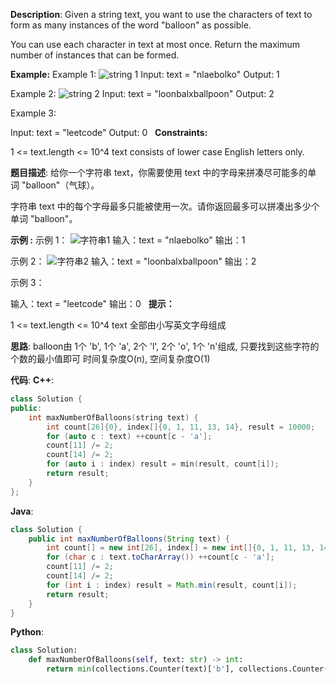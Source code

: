 __Description__:
Given a string text, you want to use the characters of text to form as many instances of the word "balloon" as possible.

You can use each character in text at most once. Return the maximum number of instances that can be formed.

__Example:__
Example 1:
![string 1](https://assets.leetcode.com/uploads/2019/09/05/1536_ex1_upd.JPG)
Input: text = "nlaebolko"
Output: 1

Example 2:
![string 2](https://assets.leetcode.com/uploads/2019/09/05/1536_ex2_upd.JPG)
Input: text = "loonbalxballpoon"
Output: 2

Example 3:

Input: text = "leetcode"
Output: 0
 
__Constraints:__

1 <= text.length <= 10^4
text consists of lower case English letters only.

__题目描述__:
给你一个字符串 text，你需要使用 text 中的字母来拼凑尽可能多的单词 "balloon"（气球）。

字符串 text 中的每个字母最多只能被使用一次。请你返回最多可以拼凑出多少个单词 "balloon"。

__示例 :__
示例 1：
![字符串1](https://assets.leetcode.com/uploads/2019/09/05/1536_ex1_upd.JPG)
输入：text = "nlaebolko"
输出：1

示例 2：
![字符串2](https://assets.leetcode.com/uploads/2019/09/05/1536_ex2_upd.JPG)
输入：text = "loonbalxballpoon"
输出：2

示例 3：

输入：text = "leetcode"
输出：0
 
__提示：__

1 <= text.length <= 10^4
text 全部由小写英文字母组成

__思路__:
balloon由 1个 'b', 1个 'a', 2个 'l', 2个 'o', 1个 'n'组成, 只要找到这些字符的个数的最小值即可
时间复杂度O(n), 空间复杂度O(1)

__代码__:
__C++__:
```C++
class Solution {
public:
    int maxNumberOfBalloons(string text) {
        int count[26]{0}, index[]{0, 1, 11, 13, 14}, result = 10000;
        for (auto c : text) ++count[c - 'a'];
        count[11] /= 2;
        count[14] /= 2;
        for (auto i : index) result = min(result, count[i]);
        return result;
    }
};
```

__Java__:
```Java
class Solution {
    public int maxNumberOfBalloons(String text) {
        int count[] = new int[26], index[] = new int[]{0, 1, 11, 13, 14}, result = Integer.MAX_VALUE;
        for (char c : text.toCharArray()) ++count[c - 'a'];
        count[11] /= 2;
        count[14] /= 2;
        for (int i : index) result = Math.min(result, count[i]);
        return result;
    }
}
```

__Python__:
```Python
class Solution:
    def maxNumberOfBalloons(self, text: str) -> int:
        return min(collections.Counter(text)['b'], collections.Counter(text)['a'], collections.Counter(text)['l'] // 2, collections.Counter(text)['o'] // 2, collections.Counter(text)['n'])
```
